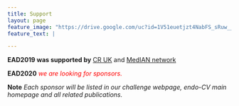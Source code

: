 ```yaml
---
title: Support
layout: page
feature_image: "https://drive.google.com/uc?id=1V51euetjzt4NabFS_sRuw__8l2RnvefY"
feature_text: |

---
```


**EAD2019 was supported by** [CR UK](https://www.cancerresearchuk.org) and [MedIAN network](https://www.median.ac.uk)

**EAD2020** <span style="color:red"> *we are looking for sponsors.*</span> 











**Note** *Each sponsor will be listed in our challenge webpage, endo-CV main homepage and all related publications.*

